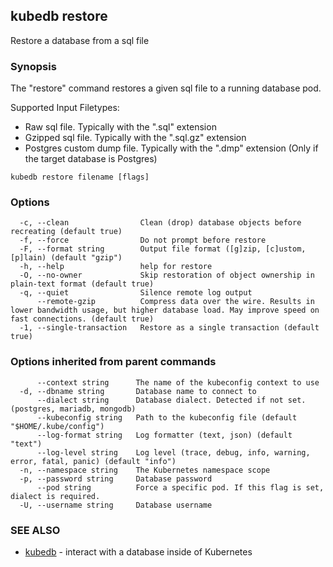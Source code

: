 ## kubedb restore

Restore a database from a sql file

### Synopsis

The "restore" command restores a given sql file to a running database pod.

Supported Input Filetypes:
  - Raw sql file. Typically with the ".sql" extension
  - Gzipped sql file. Typically with the ".sql.gz" extension
  - Postgres custom dump file. Typically with the ".dmp" extension (Only if the target database is Postgres)

```
kubedb restore filename [flags]
```

### Options

```
  -c, --clean                Clean (drop) database objects before recreating (default true)
  -f, --force                Do not prompt before restore
  -F, --format string        Output file format ([g]zip, [c]ustom, [p]lain) (default "gzip")
  -h, --help                 help for restore
  -O, --no-owner             Skip restoration of object ownership in plain-text format (default true)
  -q, --quiet                Silence remote log output
      --remote-gzip          Compress data over the wire. Results in lower bandwidth usage, but higher database load. May improve speed on fast connections. (default true)
  -1, --single-transaction   Restore as a single transaction (default true)
```

### Options inherited from parent commands

```
      --context string      The name of the kubeconfig context to use
  -d, --dbname string       Database name to connect to
      --dialect string      Database dialect. Detected if not set. (postgres, mariadb, mongodb)
      --kubeconfig string   Path to the kubeconfig file (default "$HOME/.kube/config")
      --log-format string   Log formatter (text, json) (default "text")
      --log-level string    Log level (trace, debug, info, warning, error, fatal, panic) (default "info")
  -n, --namespace string    The Kubernetes namespace scope
  -p, --password string     Database password
      --pod string          Force a specific pod. If this flag is set, dialect is required.
  -U, --username string     Database username
```

### SEE ALSO

* [kubedb](kubedb.md)	 - interact with a database inside of Kubernetes

